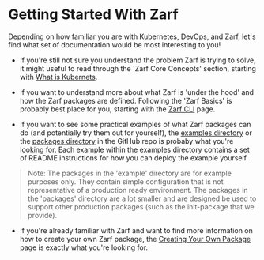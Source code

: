 # Getting Started With Zarf

Depending on how familiar you are with Kubernetes, DevOps, and Zarf, let's find what set of documentation would be most interesting to you!

* If you're still not sure you understand the problem Zarf is trying to solve, it might useful to read through the 'Zarf Core Concepts' section, starting with [What is Kubernets](../zarf-domain/what-is-kubernetes).

* If you want to understand more about what Zarf is 'under the hood' and how the Zarf packages are defined. Following the 'Zarf Basics' is probably best place for you, starting with the [Zarf CLI](../the-zarf-cli/the-zarf-cli) page.

* If you want to see some practical examples of what Zarf packages can do (and potentially try them out for yourself), the [examples directory](https://github.com/defenseunicorns/zarf/tree/master/examples) or the [packages directory](https://github.com/defenseunicorns/zarf/tree/master/packages) in the GitHub repo is probaby what you're looking for. Each example within the examples directory contains a set of README instructions for how you can deploy the example yourself.
> Note: The packages in the 'example' directory are for example purposes only. They contain simple configuration that is not representative of a production ready environment. The packages in the 'packages' directory are a lot smaller and are designed be used to support other production packages (such as the init-package that we provide).

* If you're already familiar with Zarf and want to find more information on how to create your own Zarf package, the [Creating Your Own Package](../zarf-advanced/creating-your-own-package) page is exactly what you're looking for.